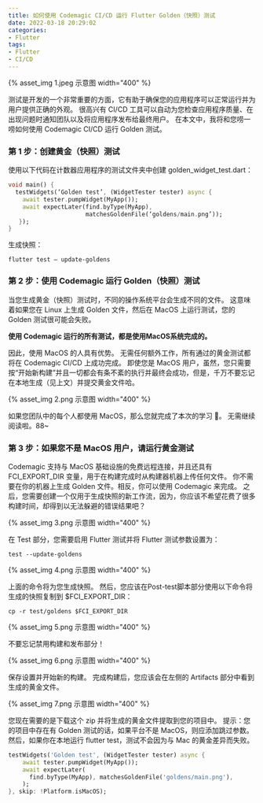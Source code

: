 ```yaml
---
title: 如何使用 Codemagic CI/CD 运行 Flutter Golden（快照）测试
date: 2022-03-18 20:29:02
categories:
- Flutter
tags:
- Flutter
- CI/CD
---
```


{% asset_img 1.jpeg 示意图 width="400" %}

测试是开发的一个非常重要的方面，它有助于确保您的应用程序可以正常运行并为用户提供正确的外观。 很高兴有 CI/CD 工具可以自动为您检查应用程序质量、在出现问题时通知团队以及将应用程序发布给最终用户。
在本文中，我将和您唠一唠如何使用 Codemagic CI/CD 运行 Golden 测试。

<!--more-->

### 第 1 步：创建黄金（快照）测试

使用以下代码在计数器应用程序的测试文件夹中创建 golden_widget_test.dart：

```dart
void main() {
  testWidgets(‘Golden test’, (WidgetTester tester) async {
    await tester.pumpWidget(MyApp());
    await expectLater(find.byType(MyApp),
                      matchesGoldenFile(‘goldens/main.png’));
   });
}
```

生成快照：

```
flutter test — update-goldens
```

### 第 2 步：使用 Codemagic 运行 Golden（快照）测试

当您生成黄金（快照）测试时，不同的操作系统平台会生成不同的文件。 这意味着如果您在 Linux 上生成 Golden 文件，然后在 MacOS 上运行测试，您的 Golden 测试很可能会失败。

**使用 Codemagic 运行的所有测试，都是使用MacOS系统完成的。**

因此，使用 MacOS 的人具有优势。
无需任何额外工作，所有通过的黄金测试都将在 Codemagic CI/CD 上成功完成。
即使您是 MacOS 用户，虽然，您只需要按“开始新构建”并且一切都会有条不紊的执行并最终会成功，但是，千万不要忘记在本地生成（见上文）并提交黄金文件哈。

{% asset_img 2.png 示意图 width="400" %}

如果您团队中的每个人都使用 MacOS，那么您就完成了本次的学习 🥳。 无需继续阅读啦。88~

### 第 3 步：如果您不是 MacOS 用户，请运行黄金测试

Codemagic 支持与 MacOS 基础设施的免费远程连接，并且还具有 FCI_EXPORT_DIR 变量，用于在构建完成时从构建器机器上传任何文件。
你不需要在你的机器上生成 Golden 文件。相反，你可以使用 Codemagic 来完成。 
之后，您需要创建一个仅用于生成快照的新工作流，因为，你应该不希望花费了很多构建时间，却得到以无法躲避的错误结果吧？

{% asset_img 3.png 示意图 width="400" %}

在 Test 部分，您需要启用 Flutter 测试并将 Flutter 测试参数设置为：

```
test --update-goldens
```
{% asset_img 4.png 示意图 width="400" %}

上面的命令将为您生成快照。 然后，您应该在Post-test脚本部分使用以下命令将生成的快照复制到 $FCI_EXPORT_DIR：

```
cp -r test/goldens $FCI_EXPORT_DIR
```

{% asset_img 5.png 示意图 width="400" %}

不要忘记禁用构建和发布部分！

{% asset_img 6.png 示意图 width="400" %}

保存设置并开始新的构建。 完成构建后，您应该会在左侧的 Artifacts 部分中看到生成的黄金文件。

{% asset_img 7.png 示意图 width="400" %}

您现在需要的是下载这个 zip 并将生成的黄金文件提取到您的项目中。
提示：您的项目中存在有 Golden 测试的话，如果平台不是 MacOS，则应添加跳过参数。 然后，如果你在本地运行 flutter test，测试不会因为与 Mac 的黄金差异而失败。

```dart
testWidgets('Golden test', (WidgetTester tester) async {
    await tester.pumpWidget(MyApp());
    await expectLater(
      find.byType(MyApp), matchesGoldenFile('goldens/main.png'),
    );
}, skip: !Platform.isMacOS);

```